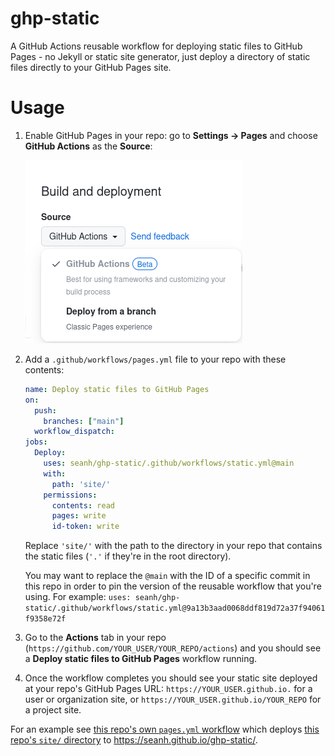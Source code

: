 # ghp-static

A GitHub Actions reusable workflow for deploying static files to GitHub Pages -
no Jekyll or static site generator, just deploy a directory of static
files directly to your GitHub Pages site.

Usage
=====

1. Enable GitHub Pages in your repo: go to **Settings &rarr; Pages** and choose **GitHub Actions** as the **Source**:

   ![GitHub Pages deployment settings](/settings.png)

2. Add a `.github/workflows/pages.yml` file to your repo with these contents:

   ```yaml
   name: Deploy static files to GitHub Pages
   on:
     push:
       branches: ["main"]
     workflow_dispatch:
   jobs:
     Deploy:
       uses: seanh/ghp-static/.github/workflows/static.yml@main
       with:
         path: 'site/'
       permissions:
         contents: read
         pages: write
         id-token: write
   ```

   Replace `'site/'` with the path to the directory in your repo that contains
   the static files (`'.'` if they're in the root directory).

   You may want to replace the `@main` with the ID of a specific commit in this
   repo in order to pin the version of the reusable workflow that you're using.
   For example: `uses: seanh/ghp-static/.github/workflows/static.yml@9a13b3aad0068ddf819d72a37f94061f9358e72f`

3. Go to the **Actions** tab in your repo
   (`https://github.com/YOUR_USER/YOUR_REPO/actions`) and you should see a
   **Deploy static files to GitHub Pages** workflow running.

4. Once the workflow completes you should see your static site deployed at
   your repo's GitHub Pages URL: `https://YOUR_USER.github.io.` for a user or
   organization site, or `https://YOUR_USER.github.io/YOUR_REPO` for a project
   site.

For an example see [this repo's own `pages.yml` workflow](.github/workflows/pages.yml) which deploys [this repo's `site/` directory](site/) to <https://seanh.github.io/ghp-static/>.
